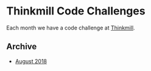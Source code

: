 Thinkmill Code Challenges
=========================

Each month we have a code challenge at [Thinkmill](https://thinkmill.com.au).

## Archive

- [August 2018](08-2018/)

